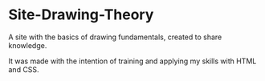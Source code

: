 # Site-Drawing-Theory

 A site with the basics of drawing fundamentals, created to share knowledge.
 
 It was made with the intention of training and applying my skills with HTML and CSS.
